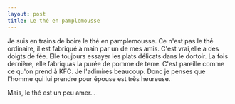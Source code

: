 ```yaml
---
layout: post
title: Le thé en pamplemousse
---
```


Je suis en trains de boire le thé en pamplemousse. Ce n'est pas le thé ordinaire, il est fabriqué à main par un de mes amis. C'est vrai,elle a des doigts de fée. Elle toujours essayer les plats délicats dans le dortoir. La fois dernière, elle fabriquas la purée de pomme de terre. C'est pareille comme ce qu'on prend à KFC. Je l'adimires beaucoup. Donc je penses que l'homme qui lui prendre pour épouse est très heureuse.

Mais, le thé est un peu amer…
